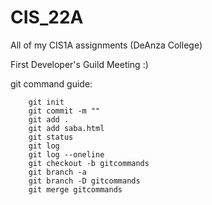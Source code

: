 # CIS_22A
All of my CIS1A assignments (DeAnza College)

First Developer's Guild Meeting :)

git command guide:

		git init
		git commit -m ""
 		git add .
		git add saba.html
		git status
		git log
		git log --oneline
		git checkout -b gitcommands
		git branch -a
		git branch -D gitcommands
		git merge gitcommands
		
